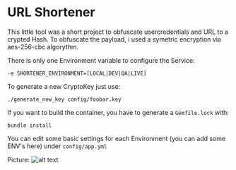 # URL Shortener

This little tool was a short project to obfuscate usercredentials and URL to a crypted Hash. 
To obfuscate the payload, i used a symetric encryption via aes-256-cbc algorythm.

There is only one Environment variable to configure the Service:
```
-e SHORTENER_ENVIRONMENT=[LOCAL|DEV|QA|LIVE]
```

To generate a new CryptoKey just use:
```
./generate_new_key config/foobar.key
```

If you want to build the container, you have to generate a `Gemfile.lock` with:
```
bundle install
```

You can edit some basic settings for each Environment (you can add some ENV's here) under `config/app.yml`

Picture:
![alt text](http://www.imageno.com/thumbs/20170216/5tel53qcjp19.jpg "Example")
